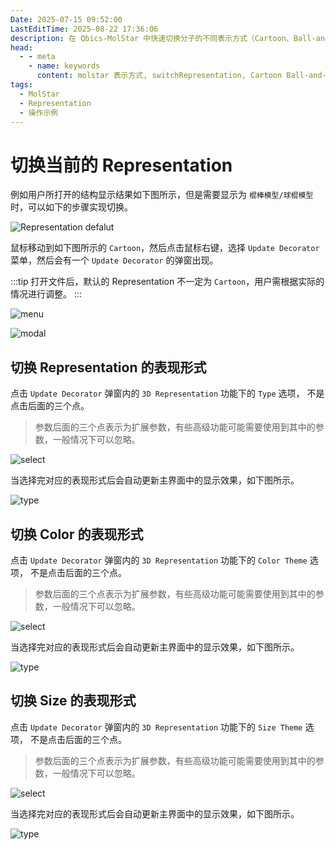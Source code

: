 ```yaml
---
Date: 2025-07-15 09:52:00
LastEditTime: 2025-08-22 17:36:06
description: 在 Qbics-MolStar 中快速切换分子的不同表示方式（Cartoon、Ball-and-Stick、Surface 等），并自定义颜色与透明度。
head:
  - - meta
    - name: keywords
      content: molstar 表示方式, switchRepresentation, Cartoon Ball-and-Stick, 分子样式切换
tags:
  - MolStar
  - Representation
  - 操作示例
---
```


# 切换当前的 Representation

例如用户所打开的结构显示结果如下图所示，但是需要显示为 `棍棒模型/球棍模型` 时，可以如下的步骤实现切换。

![Representation defalut](./assets/switchRepresentation_default.webp)

鼠标移动到如下图所示的 `Cartoon`，然后点击鼠标右键，选择 `Update Decorator` 菜单，然后会有一个 `Update Decorator` 的弹窗出现。

:::tip
打开文件后，默认的 Representation 不一定为 `Cartoon`，用户需根据实际的情况进行调整。
:::

![menu](./assets/switchRepresentation_menu.webp)

![modal](./assets/switchRepresentation_modal.webp)

## 切换 Representation 的表现形式

点击 `Update Decorator` 弹窗内的 `3D Representation` 功能下的 `Type` 选项， 不是点击后面的三个点。

> 参数后面的三个点表示为扩展参数，有些高级功能可能需要使用到其中的参数，一般情况下可以忽略。

![select](./assets/switchRepresentation_type_select.webp)

当选择完对应的表现形式后会自动更新主界面中的显示效果，如下图所示。

![type](./assets/switchRepresentation_type_result.webp)

## 切换 Color 的表现形式

点击 `Update Decorator` 弹窗内的 `3D Representation` 功能下的 `Color Theme` 选项， 不是点击后面的三个点。

> 参数后面的三个点表示为扩展参数，有些高级功能可能需要使用到其中的参数，一般情况下可以忽略。

![select](./assets/switchRepresentation_color_select.webp)

当选择完对应的表现形式后会自动更新主界面中的显示效果，如下图所示。

![type](./assets/switchRepresentation_color_result.webp)

## 切换 Size 的表现形式

点击 `Update Decorator` 弹窗内的 `3D Representation` 功能下的 `Size Theme` 选项， 不是点击后面的三个点。

> 参数后面的三个点表示为扩展参数，有些高级功能可能需要使用到其中的参数，一般情况下可以忽略。

![select](./assets/switchRepresentation_size_select.webp)

当选择完对应的表现形式后会自动更新主界面中的显示效果，如下图所示。

![type](./assets/switchRepresentation_size_result.webp)
